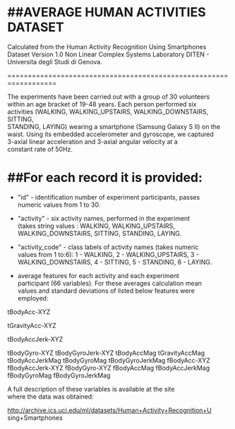 ##AVERAGE HUMAN ACTIVITIES DATASET
==================================================================
Calculated from the Human Activity Recognition Using Smartphones  
Dataset Version 1.0
Non Linear Complex Systems Laboratory
DITEN - Universita degli Studi di Genova.


==================================================================

The experiments have been carried out with a group of 30 volunteers  
within an age bracket of 19-48 years. Each person performed six  
activities (WALKING, WALKING_UPSTAIRS, WALKING_DOWNSTAIRS, SITTING,  
STANDING, LAYING) wearing a smartphone (Samsung Galaxy S II) on the  
waist. Using its embedded accelerometer and gyroscope, we captured  
3-axial linear acceleration and 3-axial angular velocity at a  
constant rate of 50Hz. 

##For each record it is provided:
======================================

* "id" - identification number of experiment participants, passes  
numeric values from 1 to 30.

* "activity" - six activity names, performed in the experiment  
(takes string values : WALKING, WALKING_UPSTAIRS,  
WALKING_DOWNSTAIRS, SITTING, STANDING, LAYING.

* "activity_code" - class labels of activity names (takes numeric  
values from 1 to:6):
1 -          WALKING,
2 -  WALKING_UPSTAIRS,
3 - WALKING_DOWNSTAIRS,
4 -           SITTING,
5 -          STANDING,
6	-           LAYING.

* average features for each activity and each experiment  
participant  (66 variables). For these averages calculation mean  
values and standard deviations of listed below features were  
employed:

tBodyAcc-XYZ

tGravityAcc-XYZ

tBodyAccJerk-XYZ

tBodyGyro-XYZ
tBodyGyroJerk-XYZ
tBodyAccMag
tGravityAccMag
tBodyAccJerkMag
tBodyGyroMag
tBodyGyroJerkMag
fBodyAcc-XYZ
fBodyAccJerk-XYZ
fBodyGyro-XYZ
fBodyAccMag
fBodyAccJerkMag
fBodyGyroMag
fBodyGyroJerkMag

A full description of these variables is available at the site  
where the data was obtained:

http://archive.ics.uci.edu/ml/datasets/Human+Activity+Recognition+U
sing+Smartphones
